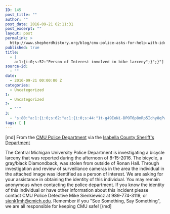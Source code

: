 ```yaml
---
ID: 145
post_title: ""
author: ""
post_date: 2016-09-21 02:11:31
post_excerpt: ""
layout: post
permalink: >
  http://www.shepherdhistory.org/blog/cmu-police-asks-for-help-with-identifying-person-of-interest-involved-in-bike-larceny/
published: true
title:
  - |
    a:1:{i:0;s:52:"Person of Interest involved in bike larceny";}";}"]'";}
source-id:
  - ""
date:
  - 2016-09-21 00:00:00 Z
categories:
  - Uncategorized
1:
  - Uncategorized
2:
  - "'"
3:
  - 's:80:"a:1:{i:0;s:62:"a:1:{i:0;s:44:"1t-g49IoNi-DPOT6p8mRp5Ichy8qPwfKg7T_Nid3QZzs";}";}";'
tags: [ ]
---
```

[md]
From the <a href="https://www.facebook.com/cmupolice/">CMU Police Department</a> via the <a href="https://www.facebook.com/isabelleacountysheriffsoffice/">Isabella County Sheriff's Department</a>

The Central Michigan University Police Department is investigating a bicycle larceny that was reported during the afternoon of 8-15-2016. The bicycle, a gray/black Diamondback, was stolen from outside of Ronan Hall. Through investigation and review of surveillance cameras in the area the individual in the attached image was identified as a person of interest. We are asking for your assistance in obtaining the identity of this individual. You may remain anonymous when contacting the police department. If you know the identity of this individual or have other information about this incident please contact CMU Police Detective Mike Sienkiewicz at 989-774-3119, or sienk1mh@cmich.edu. Remember if you "See Something, Say Something", we are all responsible for keeping CMU safe!
[/md]